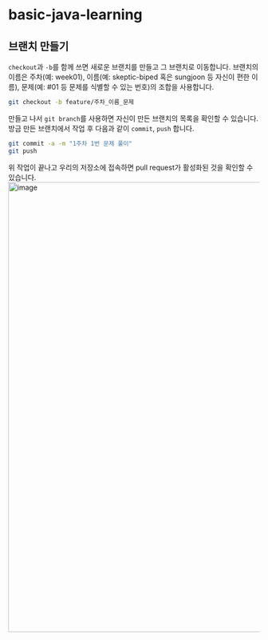 # basic-java-learning

## 브랜치 만들기
`checkout`과 `-b`를 함께 쓰면 새로운 브랜치를 만들고 그 브랜치로 이동합니다. 브랜치의 이름은 주차(예: week01), 이름(예: skeptic-biped 혹은 sungjoon 등 자신이 편한 이름), 문제(예: #01 등 문제를 식별할 수 있는 번호)의 조합을 사용합니다.
```zsh
git checkout -b feature/주차_이름_문제
```
만들고 나서 `git branch`를 사용하면 자신이 만든 브랜치의 목록을 확인할 수 있습니다.  
방금 만든 브랜치에서 작업 후 다음과 같이 `commit`, `push` 합니다.
```zsh
git commit -a -m "1주차 1번 문제 풀이"
git push
```
위 작업이 끝나고 우리의 저장소에 접속하면 pull request가 활성화된 것을 확인할 수 있습니다. 
<img width="900" alt="image" src="https://user-images.githubusercontent.com/85115174/172055710-c1b96cf5-ce1d-465e-97cf-33c2a856b2ae.png">
